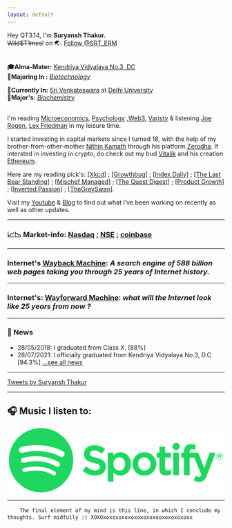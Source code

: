 ```yaml
---
layout: default
---
```


   Hey QT3.14,   I'm **Suryansh Thakur.** 
  <br> ~~Wild$T1mes!~~ on 🌏. <a href="https://twitter.com/alphabreacher?ref_src=twsrc%5Etfw" class="twitter-follow-button" data-show-screen-name="false" data-show-count="false">Follow @SRT_ERM</a><script async src="https://platform.twitter.com/widgets.js" charset="utf-8"></script> 

<br>**🎓Alma-Mater:** [Kendriya Vidyalaya No.3, DC](https://no3delhicantt.kvs.ac.in/)
<br> **📝Majoring In :**  [_Biotechnology_](https://dbtindia.gov.in/)

 **📍Currently In:** [Sri Venkateswara](http://www.svc.ac.in/) at [Delhi University](http://du.ac.in/)
<br> **📝Major's:** [_Biochemistry_](https://drive.google.com/drive/folders/1YwFOF-yuSvgR9fHkmRp9_5K2qtuVB03W)

<br>I'm reading [Microeconomics](https://www.youtube.com/playlist?list=PLFNFJbo2hfBGRTCMuroZGykNzacwmAH2L), [Psychology](https://www.youtube.com/playlist?list=PL44ABC9278E2EE706) ,[Web3](https://www.youtube.com/playlist?list=PLxVihxZC42nF_MCN9PTvZMIifRjx9cZ2J), [Varisty](https://zerodha.com/varsity/) & listening [Joe Rogen](https://www.joerogan.com/), [Lex Friedman](https://lexfridman.com/) in my leisure time.

I started investing in capital markets since I turned 18, with the help of my brother-from-other-mother [Nithin Kamath](https://nithinkamath.me/) through his platform [Zerodha](https://zerodha.com/). If intersted in investing in crypto, do check out my bud [Vitalik](https://vitalik.ca/) and his creation [Ethereum](https://ethereum.org/en/).

Here are my reading pick's:  [[Xkcd]](https://xkcd.com/) ; [[Growthbug]](https://growthbug.com/) ; [[Index Daily]](https://storiesindica.substack.com/) ; [[The Last Bear Standing]](https://thelastbearstanding.substack.com/archive?utm_source=menu-dropdown) ; [[Mischef Managed]](https://mischiefmanaged.substack.com/archive?utm_source=menu-dropdown) ; [[The Quest Digest]](https://thequestpod.substack.com/) ; [[Product Growth]](https://www.aakashg.com/start-here/) ; [[Inverted Passion]](https://invertedpassion.com/) ; [[TheGreySwan]](https://thegreyswan.substack.com/).

Visit my [Youtube](https://www.youtube.com/channel/UCQqa01aV7uGL68uYpo2kVkg) & [Blog](https://srterm.github.io/srt/blog.html) to find out what I’ve been working on recently as well as other updates.

* * * * * *
 
###  **📈📉 Market-info:** [Nasdaq](https://www.nasdaq.com/market-activity/stocks) ; [NSE](https://www1.nseindia.com/live_market/dynaContent/live_watch/equities_stock_watch.htm) ; [coinbase](https://www.coinbase.com/price)

* * * * * *

###  **Internet's** [Wayback Machine](https://web.archive.org/): _A search engine of 588 billion web pages taking you through 25 years of Internet history._

* * * * * *

###  **Internet's:** [Wayforward Machine](https://wayforward.archive.org/): _what will the Internet look like 25 years from now ?_

* * * * * *

### 📰 News

* 28/05/2018: I graduated from Class X. [88%]
* 28/07/2021: I officially graduated from Kendriya Vidyalaya No.3, D.C [94.3%]
  […see all news](./news)

* * * * * *

<a class="twitter-timeline" data-width="650" data-height="450" data-theme="dark" href="https://twitter.com/alphabreacher?ref_src=twsrc%5Etfw">Tweets by Suryansh Thakur</a> <script async src="https://platform.twitter.com/widgets.js" charset="utf-8"></script>


<!--
### Vision
![vision](https://user-images.githubusercontent.com/82106805/137462176-895ef62f-a0b7-437e-b9fc-b6ba72ec581b.png)-->

* * * * * *
## 🎧 Music I listen to:

<a href="https://open.spotify.com/playlist/02Ty4yyLV7pXpc3LGpQNfR?si=GZLn0-xbRU-dTW78HGNEAQ&nd=1&utm_medium=organic&_branch_referrer=H4sIAAAAAAAAA72N3wqCMByFn2bepeYkI5AQSrsQQbE%2FdBNzag7X9mNu0N4%2BDXqF4FwczsfHGbSGaed5E0jNeusSAJczMXp7ULI1VMcSOuGgIOwN5w%2BjeDwsCsIJCtI5C3Z%2FNpWveQJOLGeTnqsf1Da0Nr9EcAOK8wzKoq8QTieG8CG758JfvZvqvGrra7Q9ZcUxKb9nhPOG0PEvhyjYiHama6fviDaqi6V6EsHoB9EsI0AdAQAA&product=open&%24full_url=https%3A%2F%2Fopen.spotify.com%2Fplaylist%2F02Ty4yyLV7pXpc3LGpQNfR%3Fsi%3DGZLn0-xbRU-dTW78HGNEAQ&feature=organic&_branch_match_id=989827065478992980"><img src="assets/img/95308333-BA44-40B4-9C3D-9B684EDC7B63.png" title="Doprelax" alt="English Playlist" width="700px"></a>

* * * * * *
          
        The final element of my mind is this line, in which I conclude my thoughts. Surf midfully :) XOXOxoxoxoxoxoxoxoxoxooxoxoxoxoox
           
           
           
           
           
           
           
           
           

   <script async src="https://cse.google.com/cse.js?cx=f200debcef740e85c"></script>
   <div class="gcse-search"></div>
 
                                                 
